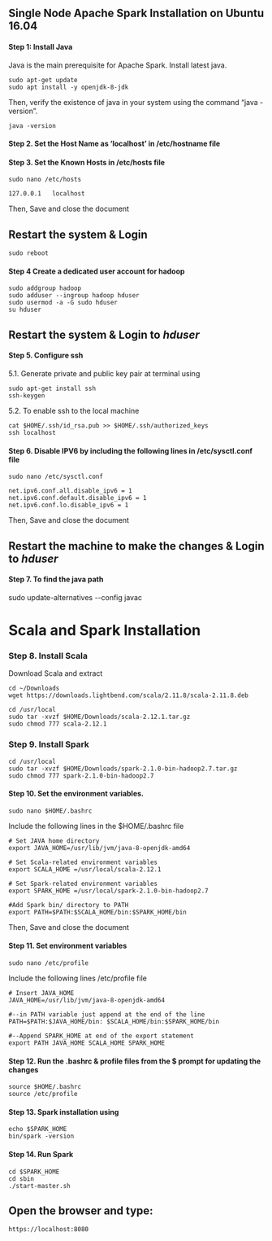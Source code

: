## Single Node Apache Spark Installation on Ubuntu 16.04 ##
#### Step 1: Install Java  ####
Java is the main prerequisite for Apache Spark. Install latest java. 
```
sudo apt-get update
sudo apt install -y openjdk-8-jdk
```
Then, verify the existence of java in your system using the command “java - version”. 
```
java -version 
```
#### Step 2. Set the Host Name as ‘localhost’ in /etc/hostname file  ####
 
#### Step 3. Set the Known Hosts in /etc/hosts file ###
```
sudo nano /etc/hosts 
```
```
127.0.0.1 	localhost 
```
Then, Save and close the document

## Restart the system & Login  ##
```
sudo reboot
```


#### Step 4 Create a dedicated user account for hadoop  ####
```
sudo addgroup hadoop
sudo adduser --ingroup hadoop hduser
sudo usermod -a -G sudo hduser
su hduser  
```

## Restart the system & Login to ***hduser*** ##
 
#### Step 5. Configure ssh   ###
5.1. Generate private and public key pair at terminal using  
``` 
sudo apt-get install ssh
ssh-keygen  
``` 
5.2. To enable ssh to the local machine  
``` 
cat $HOME/.ssh/id_rsa.pub >> $HOME/.ssh/authorized_keys
ssh localhost  
```

#### Step 6. Disable IPV6 by including the following lines in /etc/sysctl.conf file  #### 
```
sudo nano /etc/sysctl.conf 
```  
```
net.ipv6.conf.all.disable_ipv6 = 1
net.ipv6.conf.default.disable_ipv6 = 1
net.ipv6.conf.lo.disable_ipv6 = 1  
```
Then, Save and close the document
## Restart the machine to make the changes & Login to ***hduser*** ##
 
#### Step 7. To find the java path   ####
sudo update-alternatives --config javac 
 
# Scala and Spark Installation  #
### Step 8. Install Scala ###
Download Scala and extract
```
cd ~/Downloads
wget https://downloads.lightbend.com/scala/2.11.8/scala-2.11.8.deb
```
```
cd /usr/local  
sudo tar -xvzf $HOME/Downloads/scala-2.12.1.tar.gz
sudo chmod 777 scala-2.12.1 
``` 
 
### Step 9. Install Spark ###
```
cd /usr/local
sudo tar -xvzf $HOME/Downloads/spark-2.1.0-bin-hadoop2.7.tar.gz
sudo chmod 777 spark-2.1.0-bin-hadoop2.7 
```

#### Step 10. Set the environment variables.   ####
```
sudo nano $HOME/.bashrc 
```
Include the following lines in the $HOME/.bashrc file  

```
# Set JAVA home directory  
export JAVA_HOME=/usr/lib/jvm/java-8-openjdk-amd64  
 
# Set Scala-related environment variables  
export SCALA_HOME =/usr/local/scala-2.12.1 
 
# Set Spark-related environment variables  
export SPARK_HOME =/usr/local/spark-2.1.0-bin-hadoop2.7 
 
#Add Spark bin/ directory to PATH  
export PATH=$PATH:$SCALA_HOME/bin:$SPARK_HOME/bin 
```
Then, Save and close the document

#### Step 11. Set environment variables ####
```
sudo nano /etc/profile  
``` 
Include the following lines /etc/profile file  
```
# Insert JAVA_HOME  
JAVA_HOME=/usr/lib/jvm/java-8-openjdk-amd64  
 
#--in PATH variable just append at the end of the line 
PATH=$PATH:$JAVA_HOME/bin: $SCALA_HOME/bin:$SPARK_HOME/bin  
 
#--Append SPARK_HOME at end of the export statement  
export PATH JAVA_HOME SCALA_HOME SPARK_HOME 
```


#### Step 12. Run the .bashrc & profile files from the $ prompt for updating the changes ####
```
source $HOME/.bashrc
source /etc/profile  
```

#### Step 13. Spark installation using   ####
```
echo $SPARK_HOME  
bin/spark -version  
```

#### Step 14. Run Spark ####
```
cd $SPARK_HOME  
cd sbin
./start-master.sh 
``` 

## Open the browser and type: ##
```
https://localhost:8080 
```
